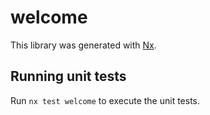 # welcome

This library was generated with [Nx](https://nx.dev).

## Running unit tests

Run `nx test welcome` to execute the unit tests.
